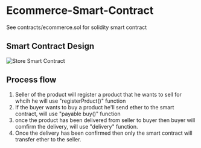 # Ecommerce-Smart-Contract

See contracts/ecommerce.sol for solidity smart contract

## Smart Contract Design

![Store Smart Contract](https://user-images.githubusercontent.com/88617780/183214510-b49fa78e-7cbb-4633-a497-24363bd88e02.png)

## Process flow
 
 1. Seller of the product will register a product that he wants to sell for whcih he will use "registerPrduct()" function
 2. If the buyer wants to buy a product he'll send ether to the smart contract, will use "payable buy()" function 
 3. once the product has been delivered from seller to buyer then buyer will comfirm the delivery, will use "delivery" function. 
 4. Once the delivery has been confirmed then only the smart contract will transfer ether to the seller. 
 
